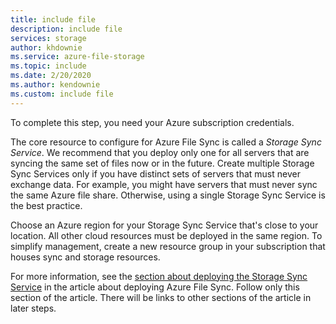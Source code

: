 ```yaml
---
title: include file
description: include file
services: storage
author: khdownie
ms.service: azure-file-storage
ms.topic: include
ms.date: 2/20/2020
ms.author: kendownie
ms.custom: include file
---
```


To complete this step, you need your Azure subscription credentials.

The core resource to configure for Azure File Sync is called a *Storage Sync Service*. We recommend that you deploy only one for all servers that are syncing the same set of files now or in the future. Create multiple Storage Sync Services only if you have distinct sets of servers that must never exchange data. For example, you might have servers that must never sync the same Azure file share. Otherwise, using a single Storage Sync Service is the best practice.

Choose an Azure region for your Storage Sync Service that's close to your location. All other cloud resources must be deployed in the same region. To simplify management, create a new resource group in your subscription that houses sync and storage resources.

For more information, see the [section about deploying the Storage Sync Service](../articles/storage/file-sync/file-sync-deployment-guide.md#deploy-the-storage-sync-service) in the article about deploying Azure File Sync. Follow only this section of the article. There will be links to other sections of the article in later steps.